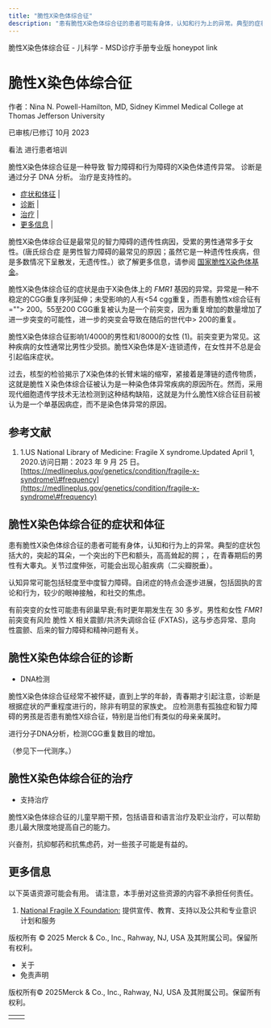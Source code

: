 ```yaml
---
title: "脆性X染色体综合征"
description: "患有脆性X染色体综合征的患者可能有身体，认知和行为上的异常。典型的症状包括大的，突起的耳朵，一个突出的下巴和额头，高高耸起的腭；，在青春期后的男性有大睾丸。关节过度伸张，可能会出现心脏疾病（二尖瓣脱垂）。"
---
```


﻿脆性X染色体综合征 - 儿科学 - MSD诊疗手册专业版 honeypot link

# 脆性X染色体综合征

作者：Nina N. Powell-Hamilton, MD, Sidney Kimmel Medical College at Thomas Jefferson University

已审核/已修订 10月 2023

看法 进行患者培训

脆性X染色体综合征是一种导致 智力障碍和行为障碍的X染色体遗传异常。 诊断是通过分子 DNA 分析。 治疗是支持性的。

- [症状和体征](#症状和体征_v7540153_zh) \|
- [诊断](#诊断_v7540156_zh) \|
- [治疗](#治疗_v7540162_zh) \|
- [更多信息](#更多信息_v26379453_zh) \|

脆性X染色体综合征是最常见的智力障碍的遗传性病因，受累的男性通常多于女性。(唐氏综合症 是男性智力障碍的最常见的原因；虽然它是一种遗传性疾病，但是多数情况下呈散发，无遗传性。）欲了解更多信息，请参阅 [国家脆性X染色体基金](http://www.fragilex.org)。

脆性X染色体综合征的症状是由于X染色体上的 _FMR1_ 基因的异常。异常是一种不稳定的CGG重复序列延伸；未受影响的人有<54 cgg重复，而患有脆性x综合征有=""> 200。55至200 CGG重复被认为是一个前突变，因为重复增加的数量增加了进一步突变的可能性，进一步的突变会导致在随后的世代中> 200的重复。

脆性X染色体综合征影响1/4000的男性和1/8000的女性 (1)。前突变更为常见。这种疾病的女性通常比男性少受损。脆性X染色体是X-连锁遗传，在女性并不总是会引起临床症状。

过去，核型的检验揭示了X染色体的长臂末端的缩窄，紧接着是薄链的遗传物质，这就是脆性Ｘ染色体综合征被认为是一种染色体异常疾病的原因所在。然而，采用现代细胞遗传学技术无法检测到这种结构缺陷，这就是为什么脆性X综合征目前被认为是一个单基因病症，而不是染色体异常的原因。

## 参考文献

1. 1.US National Library of Medicine: Fragile X syndrome.Updated April 1, 2020.访问日期：2023 年 9 月 25 日。 [https://medlineplus.gov/genetics/condition/fragile-x-syndrome\\#frequency](https://medlineplus.gov/genetics/condition/fragile-x-syndrome\#frequency)


## 脆性X染色体综合征的症状和体征

患有脆性X染色体综合征的患者可能有身体，认知和行为上的异常。典型的症状包括大的，突起的耳朵，一个突出的下巴和额头，高高耸起的腭；，在青春期后的男性有大睾丸。关节过度伸张，可能会出现心脏疾病（二尖瓣脱垂）。

认知异常可能包括轻度至中度智力障碍。自闭症的特点会逐步进展，包括固执的言论和行为，较少的眼神接触，和社交的焦虑。

有前突变的女性可能患有卵巢早衰;有时更年期发生在 30 多岁。男性和女性 _FMR1_ 前突变有风险 脆性 X 相关震颤/共济失调综合征 (FXTAS)，这与步态异常、意向性震颤、后来的智力障碍和精神问题有关。

## 脆性X染色体综合征的诊断

- DNA检测


脆性X染色体综合征经常不被怀疑，直到上学的年龄，青春期才引起注意，诊断是根据症状的严重程度进行的，除非有明显的家族史。 应检测患有孤独症和智力障碍的男孩是否患有脆性X综合征，特别是当他们有类似的母亲亲属时。

进行分子DNA分析，检测CGG重复数目的增加。

（参见下一代测序。）

## 脆性X染色体综合征的治疗

- 支持治疗


脆性X染色体综合征的儿童早期干预，包括语音和语言治疗及职业治疗，可以帮助患儿最大限度地提高自己的能力。

兴奋剂，抗抑郁药和抗焦虑药，对一些孩子可能是有益的。

## 更多信息

以下英语资源可能会有用。 请注意，本手册对这些资源的内容不承担任何责任。

1. [National Fragile X Foundation:](http://www.fragilex.org/) 提供宣传、教育、支持以及公共和专业意识计划和服务




版权所有 © 2025
Merck & Co., Inc., Rahway, NJ, USA 及其附属公司。保留所有权利。

- 关于
- 免责声明

版权所有© 2025Merck & Co., Inc., Rahway, NJ, USA 及其附属公司。保留所有权利。

|     |     |
| --- | --- |
|  |  |